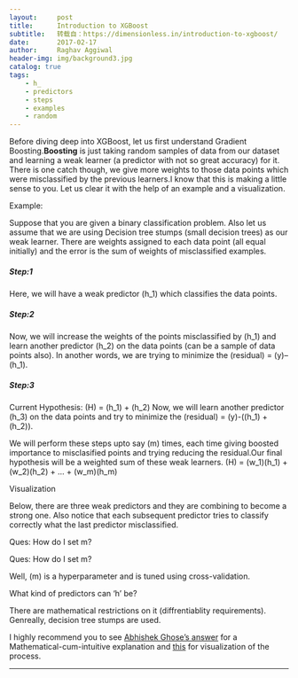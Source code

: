 ```yaml
---
layout:     post
title:      Introduction to XGBoost
subtitle:   转载自：https://dimensionless.in/introduction-to-xgboost/
date:       2017-02-17
author:     Raghav Aggiwal
header-img: img/background3.jpg
catalog: true
tags:
    - h_
    - predictors
    - steps
    - examples
    - random
---
```


Before diving deep into XGBoost, let us first understand Gradient Boosting.**Boosting** is just taking random samples of data from our dataset and learning a weak learner (a predictor with not so great accuracy) for it. There is one catch though, we give more weights to those data points which were misclassified by the previous learners.I know that this is making a little sense to you. Let us clear it with the help of an example and a visualization.

> 
Example:


Suppose that you are given a binary classification problem. Also let us assume that we are using Decision tree stumps (small decision trees) as our weak learner. There are weights assigned to each data point (all equal initially) and the error is the sum of weights of misclassified examples.

##### **Step:1**

Here, we will have a weak predictor \(h_1\) which classifies the data points.


##### **Step:2**

Now, we will increase the weights of the points misclassified by \(h_1\) and learn another predictor \(h_2\) on the data points (can be a sample of data points also). In another words, we are trying to minimize the \(residual\) = \(y\)–\(h_1\).


##### **Step:3**

Current Hypothesis: \(H\) = \(h_1\) + \(h_2\) Now, we will learn another predictor \(h_3\) on the data points and try to minimize the \(residual\) = \(y\)-(\(h_1\) + \(h_2\)).


We will perform these steps upto say \(m\) times, each time giving boosted importance to misclasified points and trying reducing the residual.Our final hypothesis will be a weighted sum of these weak learners. \(H\) = \(w_1\)\(h_1\) + \(w_2\)\(h_2\) + … + \(w_m\)\(h_m\)

> 
Visualization


Below, there are three weak predictors and they are combining to become a strong one. Also notice that each subsequent predictor tries to classify correctly what the last predictor misclassified.



Ques: How do I set m?


> 
Ques: How do I set m?


Well, \(m\) is a hyperparameter and is tuned using cross-validation.

> 
What kind of predictors can ‘h’ be?


There are mathematical restrictions on it (diffrentiablity requirements). Genreally, decision tree stumps are used.


I highly recommend you to see [Abhishek Ghose’s answer](https://www.quora.com/What-is-an-intuitive-explanation-of-Gradient-Boosting) for a Mathematical-cum-intuitive explanation and [this](http://arogozhnikov.github.io/2016/06/24/gradient_boosting_explained.html) for visualization of the process.

---

